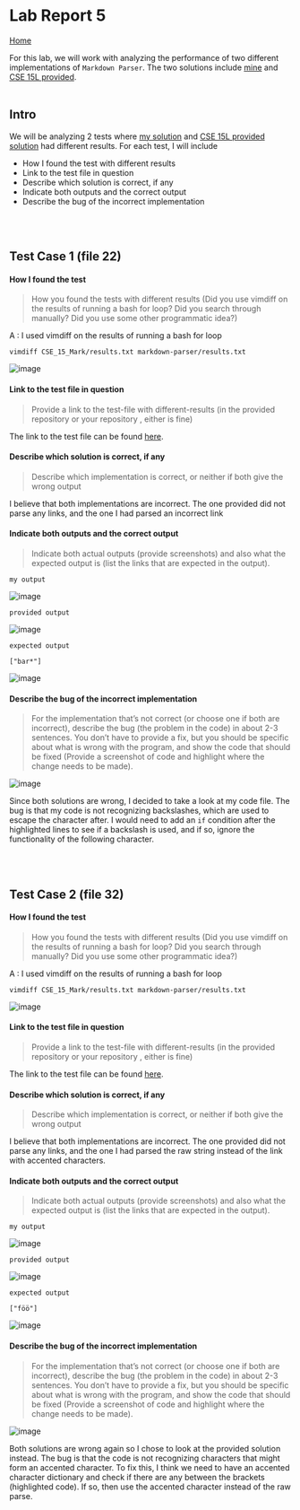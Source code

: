 # Lab Report 5

[Home](https://adironene.github.io/CSE15l/index.html) 

For this lab, we will work with analyzing the performance of two different implementations of `Markdown Parser`. The two solutions include [mine](https://github.com/adironene/markdown-parser) and [CSE 15L provided](https://github.com/nidhidhamnani/markdown-parser).
 <br/><br/>

## Intro

We will be analyzing 2 tests where [my solution](https://github.com/adironene/markdown-parser) and [CSE 15L provided solution](https://github.com/nidhidhamnani/markdown-parser) had different results. For each test, I will include
- How I found the test with different results
- Link to the test file in question
- Describe which solution is correct, if any
- Indicate both outputs and the correct output
- Describe the bug of the incorrect implementation

<br/><br/>

## Test Case 1 (file 22)

#### How I found the test
> How you found the tests with different results (Did you use vimdiff on the results of running a bash for loop? Did you search through manually? Did you use some other programmatic idea?)

A : I used vimdiff on the results of running a bash for loop

```
vimdiff CSE_15_Mark/results.txt markdown-parser/results.txt
```

![image](images/lab5/vimdiff.png)

#### Link to the test file in question

> Provide a link to the test-file with different-results (in the provided repository or
your repository , either is fine)

The link to the test file can be found [here](https://github.com/nidhidhamnani/markdown-parser/blob/main/test-files/22.md).

#### Describe which solution is correct, if any

> Describe which implementation is correct, or neither if both give the
wrong output

I believe that both implementations are incorrect. The one provided did not parse any links, and the one I had parsed an incorrect link

#### Indicate both outputs and the correct output
> Indicate both actual outputs (provide screenshots) and also what the
expected output is (list the links that are expected in the output).

`my output`

![image](images/Lab5/my_1.png)

`provided output`

![image](images/Lab5/provided_1.png)

`expected output`

```
["bar*"]
```
![image](images/lab5/expected_1.png)

#### Describe the bug of the incorrect implementation
> For the implementation that’s not correct (or choose one if both are
incorrect), describe the bug (the problem in the code) in about 2-3
sentences. You don’t have to provide a fix, but you should be specific
about what is wrong with the program, and show the code that should
be fixed (Provide a screenshot of code and highlight where the change
needs to be made).

![image](images/lab5/code1.png)

Since both solutions are wrong, I decided to take a look at my code file. The bug is that my code is not recognizing backslashes, which are used to escape the character after. I would need to add an `if` condition after the highlighted lines to see if a backslash is used, and if so, ignore the functionality of the following character.

<br/><br/>

## Test Case 2 (file 32)

#### How I found the test
> How you found the tests with different results (Did you use vimdiff on the results of running a bash for loop? Did you search through manually? Did you use some other programmatic idea?)

A : I used vimdiff on the results of running a bash for loop

```
vimdiff CSE_15_Mark/results.txt markdown-parser/results.txt
```

![image](images/lab5/vimdiff.png)

#### Link to the test file in question

> Provide a link to the test-file with different-results (in the provided repository or
your repository , either is fine)

The link to the test file can be found [here](https://github.com/nidhidhamnani/markdown-parser/blob/main/test-files/32.md).

#### Describe which solution is correct, if any

> Describe which implementation is correct, or neither if both give the
wrong output

I believe that both implementations are incorrect. The one provided did not parse any links, and the one I had parsed the raw string instead of the link with accented characters.

#### Indicate both outputs and the correct output
> Indicate both actual outputs (provide screenshots) and also what the
expected output is (list the links that are expected in the output).

`my output`

![image](images/Lab5/my2.png)

`provided output`

![image](images/Lab5/provided2.png)

`expected output`

```
["föö"]
```
![image](images/lab5/preview2.png)

#### Describe the bug of the incorrect implementation
> For the implementation that’s not correct (or choose one if both are
incorrect), describe the bug (the problem in the code) in about 2-3
sentences. You don’t have to provide a fix, but you should be specific
about what is wrong with the program, and show the code that should
be fixed (Provide a screenshot of code and highlight where the change
needs to be made).

![image](images/lab5/snippet2.png)

Both solutions are wrong again so I chose to look at the provided solution instead. The bug is that the code is not recognizing characters that might form an accented character. To fix this, I think we need to have an accented character dictionary and check if there are any between the brackets (highlighted code). If so, then use the accented character instead of the raw parse.

<br/><br/>
